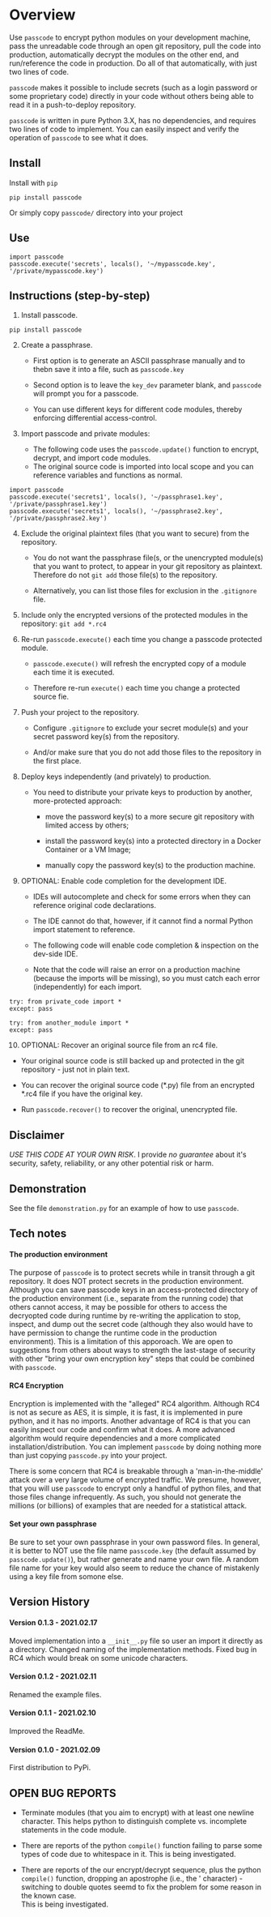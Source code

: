 # Overview

Use `passcode` to encrypt python modules on your development machine, pass the unreadable code through an open git 
repository, pull the code into production, automatically decrypt the modules on the other end, and run/reference the 
code in production. Do all of that automatically, with just two lines of code.

`passcode` makes it possible to include secrets (such as a login password or some proprietary code) directly in your
code without others being able to read it in a push-to-deploy repository. 

`passcode`  is written in pure Python 3.X, has no dependencies, and requires two lines of code to implement. You can
easily inspect and verify the operation of `passcode` to see what it does. 


## Install

Install with `pip`  

    pip install passcode
    
Or simply copy `passcode/` directory into your project  

## Use
  
    import passcode
    passcode.execute('secrets', locals(), '~/mypasscode.key', '/private/mypasscode.key')


## Instructions  (step-by-step)

  1. Install passcode.
     
    pip install passcode
       

  2. Create a passphrase.
     
     * First option is to generate an ASCII passphrase manually and to thebn save it into a file, such as `passcode.key`
    
     * Second option is to leave the `key_dev` parameter blank, and `passcode` will prompt you for a passcode.
     
     * You can use different keys for different code modules, thereby enforcing differential access-control.
       

  3. Import passcode and private modules:
      
     * The following code uses the `passcode.update()` function to encrypt, decrypt, and import code modules.
     * The original source code is imported into local scope and you can reference variables and functions as normal.

    import passcode 
    passcode.execute('secrets1', locals(), '~/passphrase1.key', '/private/passphrase1.key')
    passcode.execute('secrets1', locals(), '~/passphrase2.key', '/private/passphrase2.key')

  
  4. Exclude the original plaintext files (that you want to secure) from the repository. 
     
     * You do not want the passphrase file(s, or the unencrypted module(s) that you want to protect, to appear in your 
       git repository as plaintext. Therefore do not `git add` those file(s) to the repository. 
       
     * Alternatively, you can list those files for exclusion in the `.gitignore` file.


  5. Include only the encrypted versions of the protected modules in the repository: `git add *.rc4`  


  6. Re-run `passcode.execute()` each time you change a passcode protected module.
     
     * `passcode.execute()` will refresh the encrypted copy of a module each time it is executed.
       
     * Therefore re-run `execute()` each time you change a protected source fie.
       

  7. Push your project to the repository. 
    
     * Configure `.gitignore` to exclude your secret module(s) and your secret password key(s) from the repository.
       
     * And/or make sure that you do not add those files to the repository in the first place.


  8. Deploy keys independently (and privately) to production. 

     * You need to distribute your private keys to production by another, more-protected approach:
       
       - move the password key(s) to a more secure git repository with limited access by others;
         
       - install the password key(s) into a protected directory in a Docker Container or a VM Image;
         
       - manually copy the password key(s) to the production machine.

  
  9. OPTIONAL: Enable code completion for the development IDE. 
     
     * IDEs will autocomplete and check for some errors when they can reference original code declarations. 
       
     * The IDE cannot do that, however, if it cannot find a normal Python import statement to reference.
       
     * The following code will enable code completion & inspection on the dev-side IDE. 
       
     * Note that the code will raise an error on a production machine (because the imports will be missing), 
       so you must catch each error (independently) for each import. 

    try: from private_code import *   
    except: pass   

    try: from another_module import *   
    except: pass  
  
  
  10. OPTIONAL: Recover an original source file from an rc4 file.
 
   * Your original source code is still backed up and protected in the git repository - just not in plain text.
   
   * You can recover the original source code (*.py) file from an encrypted *.rc4 file if you have the original key.

   * Run `passcode.recover()` to recover the original, unencrypted file.


## Disclaimer

*USE THIS CODE AT YOUR OWN RISK*. I provide *no guarantee* about it's security, safety, reliability, or any other 
potential risk or harm. 
 

## Demonstration

See the file `demonstration.py` for an example of how to use `passcode`.


## Tech notes 
 

#### The production environment

The purpose of `passcode` is to protect secrets while in transit through a git repository. It does NOT protect secrets 
in the production environment. Although you can save passcode keys in an access-protected directory of the production 
environment (i.e., separate from the running code) that others cannot access, it may be possible for others to access 
the decryopted code during runtime by re-writing the application to stop, inspect, and dump out the secret code 
(although they also would have to have permission to change the runtime code in the production environment). This is a 
limitation of this apporoach. We are open to suggestions from others about ways to strength the last-stage of security
with other "bring your own encryption key" steps that could be combined with `passcode`.


#### RC4 Encryption
  
Encryption is implemented with the "alleged" RC4 algorithm. Although RC4 is not as secure as AES, it is simple, it is 
fast, it is implemented in pure python, and it has no imports. Another advantage of RC4 is that you can easily inspect 
our code and confirm what it does. A more advanced algorithm would require dependencies and a more complicated 
installation/distribution. You can implement `passcode` by doing nothing more than just copying `passcode.py` into
your project.

There is some concern that RC4 is breakable through a 'man-in-the-middle' attack over a very large volume of encrypted 
traffic. We presume, however, that you will use `passcode` to encrypt only a handful of python files, and that those 
files change infrequently. As such, you should not generate the millions (or billions) of examples that are needed for 
a statistical attack. 


#### Set your own passphrase

Be sure to set your own passphrase in your own password files. In general, it is better to NOT use the file name
`passcode.key` (the default assumed by `passcode.update()`), but rather generate and name your own file. A 
random file name for your key would also seem to reduce the chance of mistakenly using a key file from somone else. 


## Version History

#### Version 0.1.3  -  2021.02.17

  Moved implementation into a `__init__.py` file so user an import it directly as a directory.
  Changed naming of the implementation methods.
  Fixed bug in RC4 which would break on some unicode characters.

#### Version 0.1.2  -  2021.02.11

  Renamed the example files.

#### Version 0.1.1  -  2021.02.10

  Improved the ReadMe.

#### Version 0.1.0  -  2021.02.09

  First distribution to PyPi.


## OPEN BUG REPORTS

  * Terminate modules (that you aim to encrypt) with at least one newline character. This helps python to distinguish 
    complete vs. incomplete statements in the code module.
    
  * There are reports of the python `compile()` function failing to parse some types of code due to whitespace in it. 
    This is being investigated.

  * There are reports of the our encrypt/decrypt sequence, plus the python `compile()` function, dropping an apostrophe 
    (i.e., the ' character) - switching to double quotes seemd to fix the problem for some reason in the known case.  
    This is being investigated.


